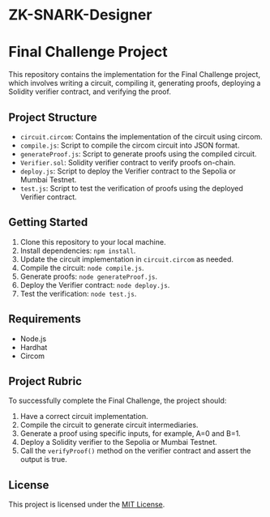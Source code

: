 # ZK-SNARK-Designer

# Final Challenge Project

This repository contains the implementation for the Final Challenge project, which involves writing a circuit, compiling it, generating proofs, deploying a Solidity verifier contract, and verifying the proof.

## Project Structure

- `circuit.circom`: Contains the implementation of the circuit using circom.
- `compile.js`: Script to compile the circom circuit into JSON format.
- `generateProof.js`: Script to generate proofs using the compiled circuit.
- `Verifier.sol`: Solidity verifier contract to verify proofs on-chain.
- `deploy.js`: Script to deploy the Verifier contract to the Sepolia or Mumbai Testnet.
- `test.js`: Script to test the verification of proofs using the deployed Verifier contract.

## Getting Started

1. Clone this repository to your local machine.
2. Install dependencies: `npm install`.
3. Update the circuit implementation in `circuit.circom` as needed.
4. Compile the circuit: `node compile.js`.
5. Generate proofs: `node generateProof.js`.
6. Deploy the Verifier contract: `node deploy.js`.
7. Test the verification: `node test.js`.

## Requirements

- Node.js
- Hardhat
- Circom

## Project Rubric

To successfully complete the Final Challenge, the project should:

1. Have a correct circuit implementation.
2. Compile the circuit to generate circuit intermediaries.
3. Generate a proof using specific inputs, for example, A=0 and B=1.
4. Deploy a Solidity verifier to the Sepolia or Mumbai Testnet.
5. Call the `verifyProof()` method on the verifier contract and assert the output is true.

## License

This project is licensed under the [MIT License](LICENSE).
